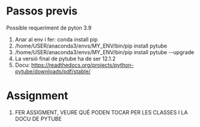 # Passos previs

Possible requeriment de pyton 3.9

1. Anar al env i fer: conda install pip
2. /home/USER/anaconda3/envs/MY_ENV/bin/pip install pytube
3. /home/USER/anaconda3/envs/MY_ENV/bin/pip install pytube --upgrade 
4. La versió final de pytube ha de ser 12.1.2
5. Docu: https://readthedocs.org/projects/python-pytube/downloads/pdf/stable/

# Assignment

1. FER ASSIGMENT, VEURE QUÈ PODEN TOCAR PER LES CLASSES I LA DOCU DE PYTUBE
